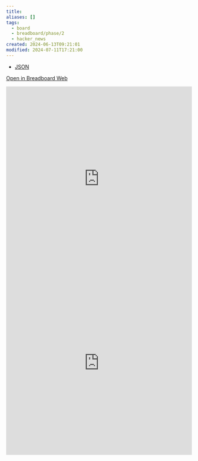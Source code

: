 ```yaml
---
title: 
aliases: []
tags:
  - board
  - breadboard/phase/2
  - hacker_news
created: 2024-06-13T09:21:01
modified: 2024-07-11T17:21:00
---
```


<!-- - [TypeScript](https://github.com/breadboard-ai/breadboard/blob/main/packages/example-boards/src/boards/hacker-news-firebase-story-from-id.ts) -->

- [JSON](https://github.com/breadboard-ai/breadboard/blob/main/packages/visual-editor/public/example-boards/hacker-news-algolia-items.json)

[Open in Breadboard Web](https://breadboard-ai.web.app/?board=https://raw.githubusercontent.com/breadboard-ai/breadboard/main/packages/visual-editor/public/example-boards/hacker-news-algolia-items.json)

<iframe src="https://breadboard-ai.web.app/?board=https://raw.githubusercontent.com/breadboard-ai/breadboard/main/packages/visual-editor/public/example-boards/hacker-news-algolia-items.json&embed" style="width: 100%; height: 500px; border: 0;"></iframe>

<iframe src="https://breadboard-ai.web.app/?board=https://raw.githubusercontent.com/breadboard-ai/breadboard/main/packages/visual-editor/public/example-boards/hacker-news-algolia-items.json" style="width: 100%; height: 500px; border: 0;"></iframe>

